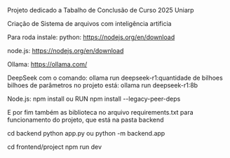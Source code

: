 Projeto dedicado a Tabalho de Conclusão de Curso 2025 Uniarp

Criação de Sistema de arquivos com  inteligência artificia

Para roda instale:
python:
https://nodejs.org/en/download

node.js:
https://nodejs.org/en/download

Ollama:
https://ollama.com/

DeepSeek com o comando:
ollama run deepseek-r1:quantidade de bilhoes bilhoes de parâmetros no projeto está: ollama run deepseek-r1:8b

Node.js:
npm install ou RUN npm install --legacy-peer-deps

E por fim também as biblioteca no arquivo requirements.txt para funcionamento do projeto, que está na pasta backend

cd backend
python app.py ou python -m backend.app

cd frontend/project
npm run dev
